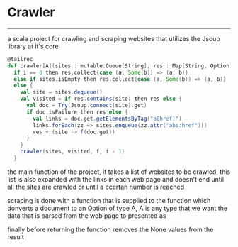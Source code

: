 # Crawler

---

a scala project for crawling and scraping websites that utilizes the Jsoup library at it's core



```scala
@tailrec
def crawler[A](sites : mutable.Queue[String], res : Map[String, Option[A]], f : Document => Option[A], i : Int = 1000) : Map[String, A] =
  if i == 0 then res.collect{case (a, Some(b)) => (a, b)}
  else if sites.isEmpty then res.collect{case (a, Some(b)) => (a, b)}
  else {
    val site = sites.dequeue()
    val visited = if res.contains(site) then res else {
      val doc = Try(Jsoup.connect(site).get)
      if doc.isFailure then res else {
        val links = doc.get.getElementsByTag("a[href]")
        links.forEach(zz => sites.enqueue(zz.attr("abs:href")))
        res + (site -> f(doc.get))
      }
    }
    crawler(sites, visited, f, i - 1)
  }
```

the main function of the project, it takes a list of websites to be crawled, this list is also expanded with the links in each web page and doesn't end until all the sites are crawled or until a ccertan number is reached

scraping is done with a function that is supplied to the function which donverts a document to an Option of type A, A is any type that we want the data that is parsed from the web page to presented as

finally before returning the function removes the None values from the result


